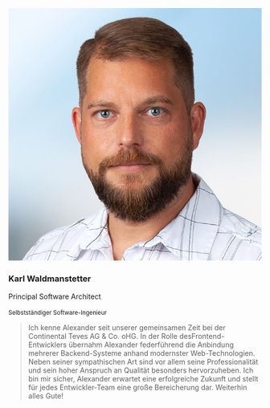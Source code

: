 ![Karl Waldmannstetter](/public/images/Karl_Waldmannstetter.jpg)

<div>

### Karl Waldmanstetter

Principal Software Architect

<small>Selbstständiger Software-Ingenieur</small>

</div>

> Ich kenne Alexander seit unserer gemeinsamen Zeit bei der Continental Teves AG & Co. oHG.
> In der Rolle desFrontend-Entwicklers übernahm Alexander federführend die Anbindung mehrerer Backend-Systeme anhand modernster Web-Technologien.
> Neben seiner sympathischen Art sind vor allem seine Professionalität und sein hoher Anspruch an Qualität besonders hervorzuheben.
> Ich bin mir sicher, Alexander erwartet eine erfolgreiche Zukunft und stellt für jedes Entwickler-Team eine große Bereicherung dar.
> Weiterhin alles Gute!
